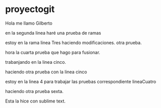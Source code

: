 # proyectogit

 Hola me llamo Gilberto

 en la segunda linea haré una prueba de ramas

 estoy en la rama linea Tres
 haciendo modificaciones.
 otra prueba.

 hora la cuarta prueba que hago para fusionar.


 trabanjando en la linea cinco.

 haciendo otra prueba con la linea cinco

 estoy en la linea 4 para trabajar las pruebas correspondiente
 lineaCuatro


haciendo otra prueba sexta.

Esta la hice con sublime text.